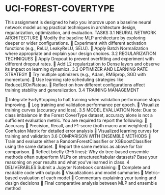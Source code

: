 # UCI-FOREST-COVERTYPE
This assignment is designed to help you improve upon a baseline neural network model using practical techniques in architecture design, regularization, optimization, and evaluation.
TASKS
3.1 NEURAL NETWORK ARCHITECTURE
 Modify the baseline MLP architecture by exploring deeper or wider configurations.
 Experiment with different activation functions (e.g., ReLU, LeakyReLU, SELU).
 Apply Batch Normalization where appropriate and explain your design choices.
3.2 REGULARIZATION TECHNIQUES
 Apply Dropout to prevent overfitting and experiment with different dropout rates.
 Add L2 regularization to Dense layers and observe its impact on learning dynamics.
3.3 OPTIMIZER AND LEARNING RATE STRATEGY
 Try multiple optimizers (e.g., Adam, RMSprop, SGD with momentum).
 Use learning rate scheduling strategies like ReduceLROnPlateau.
 Reflect on how different configurations affect training stability and generalization.
3.4 TRAINING MANAGEMENT

 Integrate EarlyStopping to halt training when validation performance stops improving.
 Log training and validation performance per epoch.
 Visualize training curves (accuracy and loss).
3.5 MODEL EVALUATION
Note: Due to class imbalance in the Forest CoverType dataset, accuracy alone is not a
sufficient evaluation metric.
You are required to report the following:
 Accuracy
 Precision, Recall, and F1-score (both macro and weighted)
 Confusion Matrix for detailed error analysis
 Visualized learning curves for training and validation
3.6 COMPARISON WITH ENSEMBLE METHODS
 Train and evaluate either a RandomForestClassifier or XGBoostClassifier using the
same dataset.
 Report the same metrics as above for fair comparison.
 Reflect briefly (3–5 lines): Why do tree-based ensemble methods often outperform
MLPs on structured/tabular datasets? Base your reasoning on your results and what
you’ve learned in class.
4 DELIVERABLES
Submit a Jupyter Notebook containing:
 Complete and readable code with outputs
 Visualizations and model summaries
 Metric-based evaluation of each model
 Commentary explaining your tuning and design decisions
 Final comparative analysis between MLP and ensemble method
